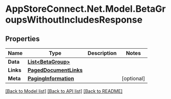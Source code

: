 # AppStoreConnect.Net.Model.BetaGroupsWithoutIncludesResponse

## Properties

Name | Type | Description | Notes
------------ | ------------- | ------------- | -------------
**Data** | [**List&lt;BetaGroup&gt;**](BetaGroup.md) |  | 
**Links** | [**PagedDocumentLinks**](PagedDocumentLinks.md) |  | 
**Meta** | [**PagingInformation**](PagingInformation.md) |  | [optional] 

[[Back to Model list]](../README.md#documentation-for-models) [[Back to API list]](../README.md#documentation-for-api-endpoints) [[Back to README]](../README.md)

